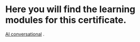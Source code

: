 # Here you will find the learning modules for this certificate.

[AI conversational](https://learn.microsoft.com/api/achievements/share/es-es/AbrahamJimenezReyes-6598/DGU4UGMJ?sharingId=7F188E6B15A94719) .